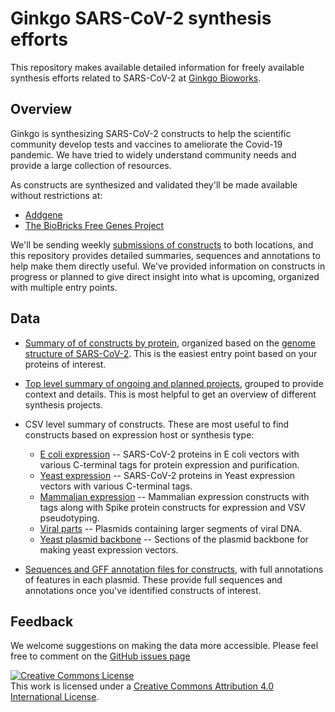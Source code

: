 # Ginkgo SARS-CoV-2 synthesis efforts

This repository makes available detailed information for freely available
synthesis efforts related to SARS-CoV-2 at [Ginkgo Bioworks](https://www.ginkgobioworks.com/).

## Overview

Ginkgo is synthesizing SARS-CoV-2 constructs to help the scientific community
develop tests and vaccines to ameliorate the Covid-19 pandemic. We have tried to
widely understand community needs and provide a large collection of resources.

As constructs are synthesized and validated they'll be made available
without restrictions at:

- [Addgene](https://www.addgene.org/Ginkgo_Bioworks/)
- [The BioBricks Free Genes Project](https://biobricks.org/freegenes/)

We'll be sending weekly [submissions of constructs](./submissions) to both
locations, and this repository provides detailed summaries, sequences and
annotations to help make them directly useful. We've provided information on
constructs in progress or planned to give direct insight into what is upcoming,
organized with multiple entry points.

## Data

- [Summary of of constructs by protein](genome/ginkgo-covid-summary-by-protein.md), organized
  based on the [genome structure of SARS-CoV-2](https://www.nytimes.com/interactive/2020/04/03/science/coronavirus-genome-bad-news-wrapped-in-protein.html).
  This is the easiest entry point based on your proteins of interest.

- [Top level summary of ongoing and planned projects](./summary/ginkgo-covid-summary.csv),
  grouped to provide context and details. This is most helpful to get an
  overview of different synthesis projects.

- CSV level summary of constructs. These are most useful to find constructs
  based on expression host or synthesis type:
  - [E coli expression](./summary/ginkgo-covid-e-coli-expression.csv) --
    SARS-CoV-2 proteins in E coli vectors with various C-terminal tags for
    protein expression and purification.
  - [Yeast expression](./summary/ginkgo-covid-yeast-expression.csv) --
    SARS-CoV-2 proteins in Yeast expression vectors with various C-terminal
    tags.
  - [Mammalian expression](./summary/ginkgo-covid-mammalian-expression.csv) --
    Mammalian expression constructs with tags along with Spike protein
    constructs for expression and VSV pseudotyping.
  - [Viral parts](./summary/ginkgo-covid-viral-parts.csv) -- Plasmids containing
    larger segments of viral DNA.
  - [Yeast plasmid backbone](./summary/ginkgo-covid-yeast-backbone.csv) --
    Sections of the plasmid backbone for making yeast expression vectors.

- [Sequences and GFF annotation files for constructs](./sequences), with full
  annotations of features in each plasmid. These provide full sequences and
  annotations once you've identified constructs of interest.

## Feedback

We welcome suggestions on making the data more accessible. Please feel free to
comment on the [GitHub issues page](https://github.com/ginkgobioworks/sars-cov-2-synthesis/issues)

<a rel="license" href="http://creativecommons.org/licenses/by/4.0/"><img
alt="Creative Commons License" style="border-width:0"
src="https://i.creativecommons.org/l/by/4.0/88x31.png" /></a><br />This work is
licensed under a <a rel="license"
href="http://creativecommons.org/licenses/by/4.0/">Creative Commons Attribution
4.0 International License</a>.
